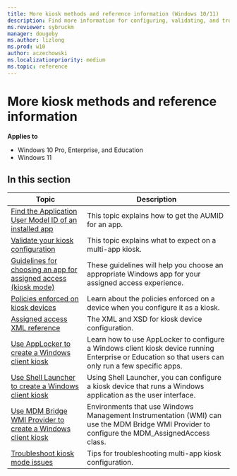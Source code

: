 ```yaml
---
title: More kiosk methods and reference information (Windows 10/11)
description: Find more information for configuring, validating, and troubleshooting kiosk configuration.
ms.reviewer: sybruckm
manager: dougeby
ms.author: lizlong
ms.prod: w10
author: aczechowski
ms.localizationpriority: medium
ms.topic: reference
---
```


# More kiosk methods and reference information


**Applies to**

- Windows 10 Pro, Enterprise, and Education
- Windows 11


## In this section

Topic | Description
--- | ---
[Find the Application User Model ID of an installed app](find-the-application-user-model-id-of-an-installed-app.md) | This topic explains how to get the AUMID for an app.
[Validate your kiosk configuration](kiosk-validate.md) | This topic explains what to expect on a multi-app kiosk.
[Guidelines for choosing an app for assigned access (kiosk mode)](guidelines-for-assigned-access-app.md) | These guidelines will help you choose an appropriate Windows app for your assigned access experience.
[Policies enforced on kiosk devices](kiosk-policies.md) | Learn about the policies enforced on a device when you configure it as a kiosk.
[Assigned access XML reference](kiosk-xml.md) | The XML and XSD for kiosk device configuration.
[Use AppLocker to create a Windows client kiosk](lock-down-windows-10-applocker.md) | Learn how to use AppLocker to configure a Windows client kiosk device running Enterprise or Education so that users can only run a few specific apps.
[Use Shell Launcher to create a Windows client kiosk](kiosk-shelllauncher.md) |  Using Shell Launcher, you can configure a kiosk device that runs a Windows application as the user interface.
[Use MDM Bridge WMI Provider to create a Windows client kiosk](kiosk-mdm-bridge.md) | Environments that use Windows Management Instrumentation (WMI) can use the MDM Bridge WMI Provider to configure the MDM_AssignedAccess class.
[Troubleshoot kiosk mode issues](kiosk-troubleshoot.md) | Tips for troubleshooting multi-app kiosk configuration.

